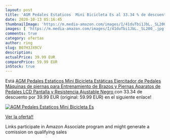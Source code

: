 ```yaml
---
layout: post
title: 'AGM Pedales Estaticos  Mini Bicicleta Es al 33.34 % de descuento'
date: 2020-10-13 05:16:45
thumbnailImage: 'https://m.media-amazon.com/images/I/41duTbi1JbL._SL200_.jpg'
images: [ 'https://m.media-amazon.com/images/I/41duTbi1JbL._SL200_.jpg' ]
comments: true
category: ofertas
author: ring
slug: B07H3JX9CV
description:
actualPrice: 39.99 EUR
comparePrice: 59.99 EUR
inStock: true
---
```


Está [AGM Pedales Estaticos  Mini Bicicleta Estáticas  Ejercitador de Pedales  Máquinas de piernas para Entrenamiento de Brazos y Piernas Aparatos de Pedales  LCD Pantalla y Resistencia Ajustable  Negro ](https://www.amazon.es/dp/B07H3JX9CV/?tag=tolees-21) con 33.34 de descuento por 39.99 EUR (original: 59.99 EUR) en el siguiente enlace!

[![AGM Pedales Estaticos  Mini Bicicleta Es](https://m.media-amazon.com/images/I/41duTbi1JbL._SL200_.jpg)](https://www.amazon.es/dp/B07H3JX9CV/?tag=tolees-21)

[Ver la oferta!!](https://www.amazon.es/dp/B07H3JX9CV/?tag=tolees-21)

Links participate in Amazon Associate program and might generate a comission on qualifying sales


